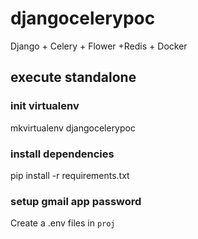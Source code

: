 # djangocelerypoc
Django + Celery + Flower +Redis + Docker

## execute standalone
### init virtualenv
mkvirtualenv djangocelerypoc

### install dependencies
pip install -r requirements.txt

### setup gmail app password
Create a .env files in `proj`




